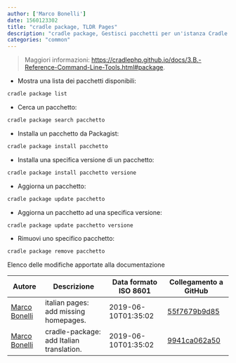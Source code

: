 ```yaml
---
author: ['Marco Bonelli']
date: 1560123302
title: "cradle package, TLDR Pages"
description: "cradle package, Gestisci pacchetti per un'istanza Cradle."
categories: "common"
---
```

> Maggiori informazioni: <https://cradlephp.github.io/docs/3.B.-Reference-Command-Line-Tools.html#package>.

- Mostra una lista dei pacchetti disponibili:

```bash
cradle package list
```

- Cerca un pacchetto:

```bash
cradle package search pacchetto
```

- Installa un pacchetto da Packagist:

```bash
cradle package install pacchetto
```

- Installa una specifica versione di un pacchetto:

```bash
cradle package install pacchetto versione
```

- Aggiorna un pacchetto:

```bash
cradle package update pacchetto
```

- Aggiorna un pacchetto ad una specifica versione:

```bash
cradle package update pacchetto versione
```

- Rimuovi uno specifico pacchetto:

```bash
cradle package remove pacchetto
```
Elenco delle modifiche apportate alla documentazione


Autore | Descrizione | Data formato ISO 8601 | Collegamento a GitHub
------|-----|-----|-----
[Marco Bonelli](mailto:marco@mebeim.net) | italian pages: add missing homepages. | 2019-06-10T01:35:02 | [55f7679b9d85](https://github.com/tldr-pages/tldr/commit/55f7679b9d85480f6c81738bd32c7901a1db36fe)
[Marco Bonelli](mailto:mb5.marcob@gmail.com) | cradle-package: add Italian translation. | 2019-06-10T01:35:02 | [9941ca062a50](https://github.com/tldr-pages/tldr/commit/9941ca062a50a65d9082e5583fa149e2b9aeeaa9)


